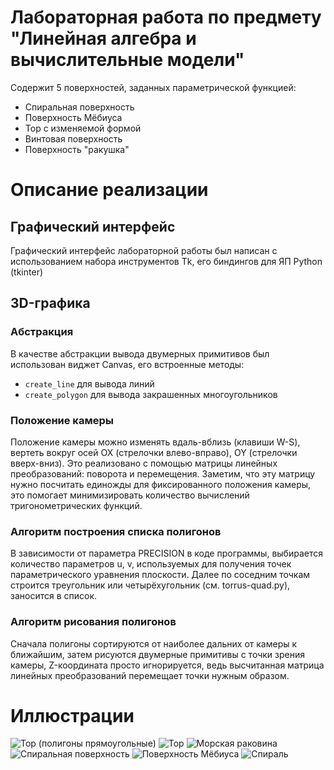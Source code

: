 # Лабораторная работа по предмету "Линейная алгебра и вычислительные модели"

Содержит 5 поверхностей, заданных параметрической функцией:
* Спиральная поверхность
* Поверхность Мёбиуса
* Тор с изменяемой формой
* Винтовая поверхность
* Поверхность "ракушка"

# Описание реализации

## Графический интерфейс

Графический интерфейс лабораторной работы был написан с использованием набора инструментов Tk, его биндингов для ЯП Python (tkinter)

## 3D-графика

### Абстракция

В качестве абстракции вывода двумерных примитивов был использован виджет Canvas, его встроенные методы:

* `create_line` для вывода линий
* `create_polygon` для вывода закрашенных многоугольников 

### Положение камеры

Положение камеры можно изменять вдаль-вблизь (клавиши W-S), вертеть вокруг осей OX (стрелочки влево-вправо), OY (стрелочки вверх-вниз). Это реализовано с помощью матрицы линейных преобразований: поворота и перемещения. Заметим, что эту матрицу нужно посчитать единожды для фиксированного положения камеры, это помогает минимизировать количество вычислений тригонометрических функций.

### Алгоритм построения списка полигонов

В зависимости от параметра PRECISION в коде программы, выбирается количество параметров u, v, используемых для получения точек параметрического уравнения плоскости. Далее по соседним точкам строится треугольник или четырёхугольник (см. torrus-quad.py), заносится в список.

### Алгоритм рисования полигонов

Сначала полигоны сортируются от наиболее дальних от камеры к ближайшим, затем рисуются двумерные примитивы с точки зрения камеры, Z-координата просто игнорируется, ведь высчитанная матрица линейных преобразований перемещает точки нужным образом.

# Иллюстрации

![Тор (полигоны прямоугольные)](./torrus-quad.png)
![Тор](./torrus.png)
![Морская раковина](./seashell.png)
![Спиральная поверхность](./screw.png)
![Поверхность Мёбиуса](./moebius.png)
![Спираль](./spiral.png)

